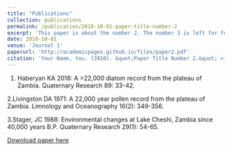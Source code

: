```yaml
---
title: "Publications"
collection: publications
permalink: /publication/2010-10-01-paper-title-number-2
excerpt: 'This paper is about the number 2. The number 3 is left for future work.'
date: 2010-10-01
venue: 'Journal 1'
paperurl: 'http://academicpages.github.io/files/paper2.pdf'
citation: 'Your Name, You. (2010). &quot;Paper Title Number 2.&quot; <i>Journal 1</i>. 1(2).'
---
```

1. Haberyan KA 2018: A >22,000 diatom record from the plateau of Zambia.  Quaternary Research 89: 33-42.

2.Livingston DA 1971: A 22,000 year pollen record from the plateau of Zambia.  Limnology and Oceanography 16(2): 349-356.

3.Stager, JC 1988: Environmental changes at Lake Cheshi, Zambia since 40,000 years B.P.  Quaternary Research 29(1): 54-65.


[Download paper here](http://academicpages.github.io/files/paper2.pdf)

